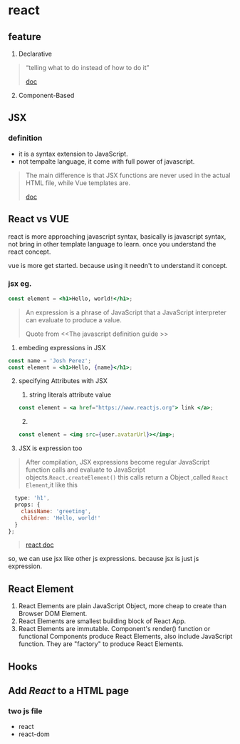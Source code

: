 # react

## feature

1. Declarative
>  “telling what to do instead of how to do it”
>
> [doc](https://medium.com/trabe/why-is-react-declarative-a-story-about-function-components-aaae83198f79#:~:text=%E2%80%9CDeclarative%E2%80%9D%2C%20at%20least%20in%20the%20programming%20sense%2C%20is,and%20just%20let%20React%20handle%20it%20from%20there.)

2. Component-Based

## JSX

### definition
* it is a syntax extension to JavaScript.
* not tempalte language, it come with full power of javascript.
> The main difference is that JSX functions are never used in the actual HTML file, while Vue templates are.
>
> [doc](https://www.freecodecamp.org/news/reacts-jsx-vs-vue-s-templates-a-showdown-on-the-front-end-b00a70470409/)

## React vs VUE
react is more approaching javascript syntax, basically is javascript syntax, not bring in other template language to learn. once you understand the react concept.

vue is more get started. because using it needn't to understand it concept.

### jsx eg.
``` jsx 
const element = <h1>Hello, world!</h1>;
```
> An expression is a phrase of JavaScript that a JavaScript interpreter can evaluate to produce a value. 
>
> Quote from \<\<The javascript definition guide \>\>

1. embeding expressions in JSX
```jsx
const name = 'Josh Perez';
const element = <h1>Hello, {name}</h1>;
```
2. specifying Attributes with JSX

    1. string literals attribute value
    ``` jsx
    const element = <a href="https://www.reactjs.org"> link </a>;
    ```
    2.
    ``` jsx
    const element = <img src={user.avatarUrl}></img>;
    ```

3.  JSX is expression too

>After compilation, JSX expressions become regular JavaScript function calls and evaluate to JavaScript objects.``` React.createElement() ```
this calls return a Object ,called ``` React Element ```,it like this 
```javascript  {
  type: 'h1',
  props: {
    className: 'greeting',
    children: 'Hello, world!'
  }
};
```
> [react doc](https://reactjs.org/docs/introducing-jsx.html#jsx-is-an-expression-too)

so, we can use jsx like other js expressions. because jsx is just js expression.

## React Element
1. React Elements are  plain JavaScript Object, more cheap to create than Browser DOM Element.
2. React Elements are smallest building block of React App.
3. React Elements are immutable. Component's render() function or functional Components produce React Elements, also include JavaScript function. They are "factory" to produce React Elements.

## Hooks

## Add _React_ to a HTML page

### two js file
+ react 
+ react-dom
